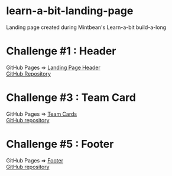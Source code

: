 # learn-a-bit-landing-page  
Landing page created during Mintbean's Learn-a-bit build-a-long  

# Challenge #1 : Header   
   GitHub Pages => [Landing Page Header](https://steeshmck.github.io/learn-a-bit-landing-page/header/index.html)  
   [GitHub Repository](https://github.com/SteeshMcK/learn-a-bit-landing-page/tree/main/header)  
   
 # Challenge #3 : Team Card  
   GitHub Pages => [Team Cards](https://steeshmck.github.io/learn-a-bit-landing-page/teamCards/index.html)  
   [GitHub repository](https://github.com/SteeshMcK/learn-a-bit-landing-page/tree/main/teamCards)  
   
# Challenge #5 : Footer
   GitHub Pages => [Footer](https://steeshmck.github.io/learn-a-bit-landing-page/footer/index.html)  
   [GitHub repository](https://github.com/SteeshMcK/learn-a-bit-landing-page/tree/main/footer)  
   
